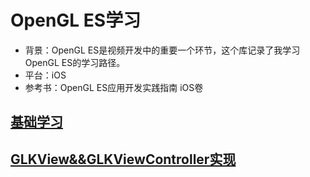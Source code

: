 # OpenGL ES学习
- 背景：OpenGL ES是视频开发中的重要一个环节，这个库记录了我学习OpenGL ES的学习路径。
- 平台：iOS
- 参考书：OpenGL ES应用开发实践指南 iOS卷

## [基础学习](markdown/基础.md)
## [GLKView&&GLKViewController实现](markdown/GLKView&&GLKViewController实现.md)


